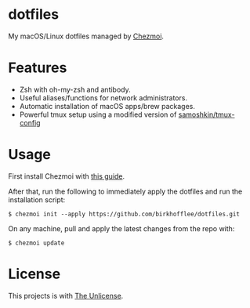 # dotfiles
My macOS/Linux dotfiles managed by [Chezmoi](https://github.com/twpayne/chezmoi).

# Features
* Zsh with oh-my-zsh and antibody.
* Useful aliases/functions for network administrators.
* Automatic installation of macOS apps/brew packages.
* Powerful tmux setup using a modified version of [samoshkin/tmux-config](https://github.com/samoshkin/tmux-config)

# Usage
First install Chezmoi with [this guide](https://github.com/twpayne/chezmoi/blob/master/docs/INSTALL.md#one-line-package-install).

After that, run the following to immediately apply the dotfiles and run the installation script:
```
$ chezmoi init --apply https://github.com/birkhofflee/dotfiles.git
```

On any machine, pull and apply the latest changes from the repo with:
```
$ chezmoi update
```

# License
This projects is with [The Unlicense](LICENSE).
